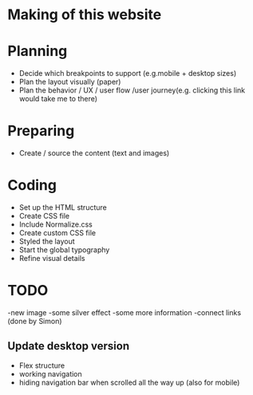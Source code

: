 # Making of this website

# Planning

- Decide which breakpoints to support (e.g.mobile + desktop sizes)
- Plan the layout visually (paper)
- Plan the behavior / UX / user flow /user journey(e.g. clicking this link would take me to there)

# Preparing

- Create / source the content (text and images)

# Coding

- Set up the HTML structure
- Create CSS file
- Include Normalize.css
- Create custom CSS file
- Styled the layout
- Start the global typography
- Refine visual details

# TODO

-new image
-some silver effect
-some more information
-connect links (done by Simon)

## Update desktop version
- Flex structure
- working navigation
- hiding navigation bar when scrolled all the way up (also for mobile)